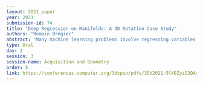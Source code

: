 ```yaml
---
layout: 2021_paper
year: 2021
submission-id: 74
title: "Deep Regression on Manifolds: A 3D Rotation Case Study"
authors: "Romain Brégier"
abstract: "Many machine learning problems involve regressing variables on a non-Euclidean manifold -- e.g. a discrete probability distribution, or the 6D pose of an object. An approach to tackle these problems through gradient-based learning consists in using a differentiable function mapping arbitrary inputs of a Euclidean space onto the manifold. In this work, we establish a set of desirable properties for such mapping, and in particular exhibit the importance of pre-images connectivity/convexity. We illustrate it with a case study regarding 3D rotations. Through theoretical considerations and methodological experiments on a variety of tasks, we review various differentiable mappings on the 3D rotation space, and conjecture about the importance of their local linearity. We show that a mapping based on Procrustes orthonormalization generally performs best among the ones considered, but that a rotation vector representation might also be suitable when restricted to small angles."
type: Oral
day: 2
session: 3
session-name: Acquisition and Geometry
order: 5
link: https://conferences.computer.org/3dvpub/pdfs/3DV2021-5lXBZyiG3QAsRBKXHIjqU8/268800a166/268800a166.pdf
---
```

